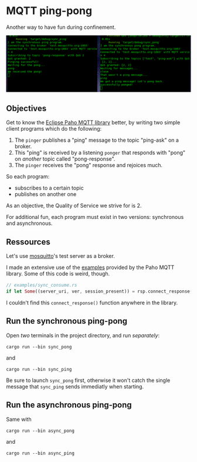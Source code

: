 # MQTT ping-pong

Another way to have fun during confinement.

![this is it](screenshot.png)


## Objectives

Get to know the [Eclipse Paho MQTT library](https://crates.io/crates/paho-mqtt) better,
by writing two simple client programs which do the following:

1. The `pinger` publishes a "ping" message to the topic "ping-ask" on a broker.
2. This "ping" is received by a listening `ponger` that responds with "pong" on *another* topic called "pong-response".
3. The `pinger` receives the "pong" response and rejoices much.

So each program:
* subscribes to a certain topic
* publishes on another one

As an objective, the Quality of Service we strive for is 2.

For additional fun, each program must exist in two versions: synchronous and asynchronous.

## Ressources

Let's use [mosquitto](http://mosquitto.org/)'s test server as a broker.

I made an extensive use of the [examples](https://github.com/eclipse/paho.mqtt.rust/tree/master/examples)
provided by the Paho MQTT library.
Some of this code is weird, though.

```rust
// examples/sync_consume.rs
if let Some((server_uri, ver, session_present)) = rsp.connect_response() { ... }
```

I couldn't find this `connect_response()` function anywhere in the library.

## Run the synchronous ping-pong

Open *two* terminals in the project directory, and run *separately*:

```
cargo run --bin sync_pong
```

and

```
cargo run --bin sync_ping
```

Be sure to launch `sync_pong` first, otherwise it won't catch the single message that
`sync_ping` sends immediatly when starting.

## Run the asynchronous ping-pong

Same with

```
cargo run --bin async_pong
```

and

```
cargo run --bin async_ping
```


